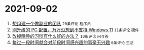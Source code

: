 # 2021-09-02

1. [想组建一个做副业的团队](https://www.v2ex.com/t/799366) `20条评论` `程序员`
1. [刚升级的 PC 配置，万万没想到不支持 Windows 11](https://www.v2ex.com/t/799367) `11条评论` `硬件`
1. [改掉晚睡的习惯有什么好的办法？](https://www.v2ex.com/t/799370) `10条评论` `问与答`
1. [每过一段时间就会对前段时间感兴趣的事毫无兴趣](https://www.v2ex.com/t/799364) `6条评论` `生活`
